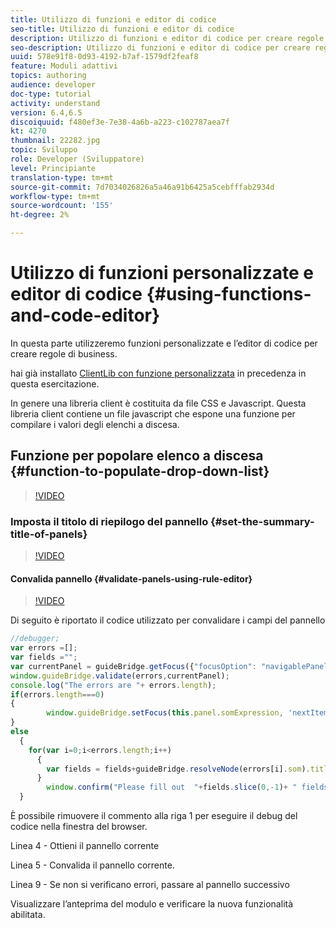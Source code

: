 ```yaml
---
title: Utilizzo di funzioni e editor di codice
seo-title: Utilizzo di funzioni e editor di codice
description: Utilizzo di funzioni e editor di codice per creare regole di business
seo-description: Utilizzo di funzioni e editor di codice per creare regole di business
uuid: 578e91f8-0d93-4192-b7af-1579df2feaf8
feature: Moduli adattivi
topics: authoring
audience: developer
doc-type: tutorial
activity: understand
version: 6.4,6.5
discoiquuid: f480ef3e-7e38-4a6b-a223-c102787aea7f
kt: 4270
thumbnail: 22282.jpg
topic: Sviluppo
role: Developer (Sviluppatore)
level: Principiante
translation-type: tm+mt
source-git-commit: 7d7034026826a5a46a91b6425a5cebfffab2934d
workflow-type: tm+mt
source-wordcount: '155'
ht-degree: 2%

---
```



# Utilizzo di funzioni personalizzate e editor di codice {#using-functions-and-code-editor}

In questa parte utilizzeremo funzioni personalizzate e l’editor di codice per creare regole di business.

hai già installato [ClientLib con funzione personalizzata](assets/client-libs-and-logo.zip) in precedenza in questa esercitazione.

In genere una libreria client è costituita da file CSS e Javascript. Questa libreria client contiene un file javascript che espone una funzione per compilare i valori degli elenchi a discesa.


## Funzione per popolare elenco a discesa {#function-to-populate-drop-down-list}

>[!VIDEO](https://video.tv.adobe.com/v/22282?quality=9&learn=on)

### Imposta il titolo di riepilogo del pannello {#set-the-summary-title-of-panels}

>[!VIDEO](https://video.tv.adobe.com/v/28387?quality=9&learn=on)

#### Convalida pannello {#validate-panels-using-rule-editor}

>[!VIDEO](https://video.tv.adobe.com/v/28409?quality=9&learn=on)

Di seguito è riportato il codice utilizzato per convalidare i campi del pannello

```javascript
//debugger;
var errors =[];
var fields ="";
var currentPanel = guideBridge.getFocus({"focusOption": "navigablePanel"});
window.guideBridge.validate(errors,currentPanel);
console.log("The errors are "+ errors.length);
if(errors.length===0)
{
        window.guideBridge.setFocus(this.panel.somExpression, 'nextItem', true);
}
else
  {
    for(var i=0;i<errors.length;i++)
      {
        var fields = fields+guideBridge.resolveNode(errors[i].som).title+" , ";
      }
        window.confirm("Please fill out  "+fields.slice(0,-1)+ " fields");
  }
```

È possibile rimuovere il commento alla riga 1 per eseguire il debug del codice nella finestra del browser.

Linea 4 - Ottieni il pannello corrente

Linea 5 - Convalida il pannello corrente.

Linea 9 - Se non si verificano errori, passare al pannello successivo

Visualizzare l’anteprima del modulo e verificare la nuova funzionalità abilitata.
